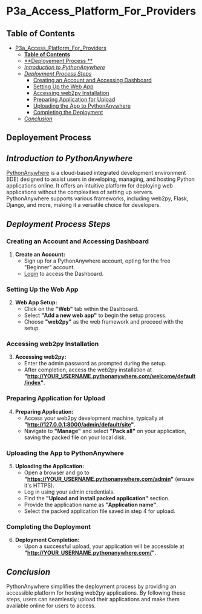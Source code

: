 # P3a_Access_Platform_For_Providers

## **Table of Contents**

- [P3a\_Access\_Platform\_For\_Providers](#p3a_access_platform_for_providers)
  - [**Table of Contents**](#table-of-contents)
  - [**Deployement Process **](#deployement-process-)
  - [*Introduction to PythonAnywhere*](#introduction-to-pythonanywhere)
  - [*Deployment Process Steps*](#deployment-process-steps)
    - [Creating an Account and Accessing Dashboard](#creating-an-account-and-accessing-dashboard)
    - [Setting Up the Web App](#setting-up-the-web-app)
    - [Accessing web2py Installation](#accessing-web2py-installation)
    - [Preparing Application for Upload](#preparing-application-for-upload)
    - [Uploading the App to PythonAnywhere](#uploading-the-app-to-pythonanywhere)
    - [Completing the Deployment](#completing-the-deployment)
  - [*Conclusion*](#conclusion)

## **Deployement Process <a name="deployement"></a>**

## *Introduction to PythonAnywhere*

[PythonAnywhere](https://www.pythonanywhere.com/) is a cloud-based integrated development environment (IDE) designed to assist users in developing, managing, and hosting Python applications online. It offers an intuitive platform for deploying web applications without the complexities of setting up servers. PythonAnywhere supports various frameworks, including web2py, Flask, Django, and more, making it a versatile choice for developers.

## *Deployment Process Steps*

### Creating an Account and Accessing Dashboard

1. **Create an Account:**
   - Sign up for a PythonAnywhere account, opting for the free "Beginner" account.
   - [Login](#creating-an-account-and-accessing-dashboard) to access the Dashboard.

### Setting Up the Web App

2. **Web App Setup:**
   - Click on the **"Web"** tab within the Dashboard.
   - Select **"Add a new web app"** to begin the setup process.
   - Choose **"web2py"** as the web framework and proceed with the setup.

### Accessing web2py Installation

3. **Accessing web2py:**
   - Enter the admin password as prompted during the setup.
   - After completion, access the web2py installation at **"http://YOUR_USERNAME.pythonanywhere.com/welcome/default/index"**.

### Preparing Application for Upload

4. **Preparing Application:**
   - Access your web2py development machine, typically at **"http://127.0.0.1:8000/admin/default/site"**.
   - Navigate to **"Manage"** and select **"Pack all"** on your application, saving the packed file on your local disk.

### Uploading the App to PythonAnywhere

5. **Uploading the Application:**
   - Open a browser and go to **"https://YOUR_USERNAME.pythonanywhere.com/admin"** (ensure it's HTTPS).
   - Log in using your admin credentials.
   - Find the **"Upload and install packed application"** section.
   - Provide the application name as **"Application name"**.
   - Select the packed application file saved in step 4 for upload.

### Completing the Deployment

6. **Deployment Completion:**
   - Upon a successful upload, your application will be accessible at **"http://YOUR_USERNAME.pythonanywhere.com/"**.

## *Conclusion*

PythonAnywhere simplifies the deployment process by providing an accessible platform for hosting web2py applications. By following these steps, users can seamlessly upload their applications and make them available online for users to access.

